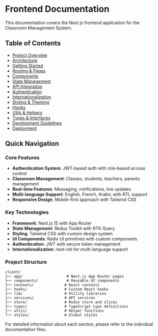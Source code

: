 # Frontend Documentation

This documentation covers the Next.js frontend application for the Classroom Management System.

## Table of Contents

- [Project Overview](./01-project-overview.md)
- [Architecture](./02-architecture.md)
- [Getting Started](./03-getting-started.md)
- [Routing & Pages](./04-routing-pages.md)
- [Components](./05-components.md)
- [State Management](./06-state-management.md)
- [API Integration](./07-api-integration.md)
- [Authentication](./08-authentication.md)
- [Internationalization](./09-internationalization.md)
- [Styling & Theming](./10-styling-theming.md)
- [Hooks](./11-hooks.md)
- [Utils & Helpers](./12-utils-helpers.md)
- [Types & Interfaces](./13-types-interfaces.md)
- [Development Guidelines](./14-development-guidelines.md)
- [Deployment](./15-deployment.md)

## Quick Navigation

### Core Features
- **Authentication System**: JWT-based auth with role-based access control
- **Classroom Management**: Classes, students, teachers, parents management
- **Real-time Features**: Messaging, notifications, live updates
- **Multi-language Support**: English, French, Arabic with RTL support
- **Responsive Design**: Mobile-first approach with Tailwind CSS

### Key Technologies
- **Framework**: Next.js 15 with App Router
- **State Management**: Redux Toolkit with RTK Query
- **Styling**: Tailwind CSS with custom design system
- **UI Components**: Radix UI primitives with custom components
- **Authentication**: JWT with secure token management
- **Internationalization**: next-intl for multi-language support

### Project Structure
```
client/
├── app/                    # Next.js App Router pages
├── components/             # Reusable UI components
├── contexts/              # React contexts
├── hooks/                 # Custom React hooks
├── lib/                   # Utility libraries
├── services/              # API services
├── store/                 # Redux store and slices
├── types/                 # TypeScript type definitions
├── utils/                 # Helper functions
└── styles/                # Global styles
```

For detailed information about each section, please refer to the individual documentation files.